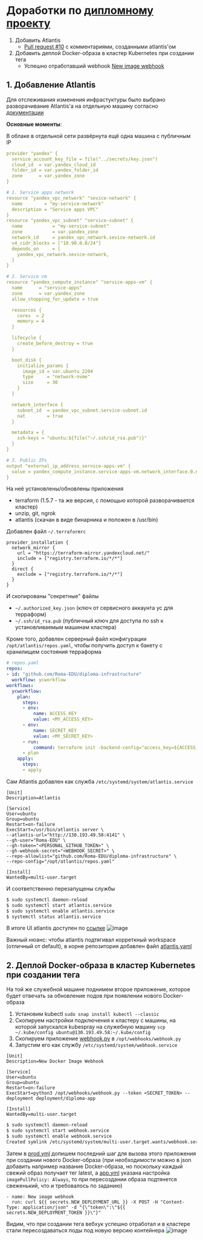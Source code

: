# Доработки по [дипломному проекту](./)

1. Добавить Atlantis
   * [Pull request #10](https://github.com/Roma-EDU/diploma-infrastructure/pull/10) с комментариями, созданными atlantis'ом
2. Добавить деплой Docker-образа в кластер Kubernetes при создании тега
   * Успешно отработавший webhook [New image webhook](https://github.com/Roma-EDU/diploma-app/actions/runs/6524488805/job/17716180431)

## 1. Добавление Atlantis

Для отслеживания изменения инфрастуктуры было выбрано разворачивание Atlantis'а на отдельную машину согласно [документации](https://www.runatlantis.io/docs/installation-guide.html)

**Основные моменты**:

В облаке в отдельной сети развёрнута ещё одна машина с публичным IP
```yaml
provider "yandex" {
  service_account_key_file = file("../secrets/key.json")
  cloud_id  = var.yandex_cloud_id
  folder_id = var.yandex_folder_id
  zone      = var.yandex_zone
}

# 1. Service apps network
resource "yandex_vpc_network" "sevice-network" {
  name        = "my-service-network"
  description = "Service apps VPC"
}
resource "yandex_vpc_subnet" "service-subnet" {
  name           = "my-service-subnet"
  zone           = var.yandex_zone
  network_id     = yandex_vpc_network.sevice-network.id
  v4_cidr_blocks = ["10.90.0.0/24"]
  depends_on     = [
    yandex_vpc_network.sevice-network,
  ]
}

# 2. Service vm
resource "yandex_compute_instance" "service-apps-vm" {
  name      = "service-apps"
  zone      = var.yandex_zone
  allow_stopping_for_update = true

  resources {
    cores  = 2
    memory = 4
  }

  lifecycle {
    create_before_destroy = true
  }

  boot_disk {
    initialize_params {
      image_id = var.ubuntu_2204
      type     = "network-nvme"
      size     = 30
    }
  }

  network_interface {
    subnet_id  = yandex_vpc_subnet.service-subnet.id
    nat        = true
  }

  metadata = {
    ssh-keys = "ubuntu:${file("~/.ssh/id_rsa.pub")}"
  }
}

# 3. Public IPs
output "external_ip_address_service-apps-vm" {
  value = yandex_compute_instance.service-apps-vm.network_interface.0.nat_ip_address
}
```

На неё установлены/обновлены приложения
* terraform (1.5.7 - та же версия, с помощью которой разворачивается кластер)
* unzip, git, ngrok
* atlantis (скачан в виде бинарника и положен в /usr/bin)

Добавлен файл `~/.terraformrc`
```
provider_installation {
  network_mirror {
    url = "https://terraform-mirror.yandexcloud.net/"
    include = ["registry.terraform.io/*/*"]
  }
  direct {
    exclude = ["registry.terraform.io/*/*"]
  }
}
```

И скопированы "секретные" файлы
* `~/.authorized_key.json` (ключ от сервисного аккаунта yc для терраформ)
* `~/.ssh/id_rsa.pub` (публичный ключ для доступа по ssh к установливаемым машинам кластера)

Кроме того, добавлен серверный файл конфигурации `/opt/atlantis/repos.yaml`, чтобы получить доступ к бакету с хранилищем состояния терраформа
```yaml
# repos.yaml
repos:
- id: "github.com/Roma-EDU/diploma-infrastructure"
  workflow: ycworkflow
workflows:
  ycworkflow:
    plan:
      steps:
      - env:
          name: ACCESS_KEY
          value: <MY_ACCESS_KEY>
      - env:
          name: SECRET_KEY
          value: <MY_SECRET_KEY>
      - run:
          command: terraform init -backend-config="access_key=${ACCESS_KEY}" -backend-config="secret_key=${SECRET_KEY}"
      - plan
    apply:
      steps:
      - apply
```

Сам Atlantis добавлен как служба `/etc/systemd/system/atlantis.service`
```
[Unit]
Description=Atlantis

[Service]
User=ubuntu
Group=ubuntu
Restart=on-failure
ExecStart=/usr/bin/atlantis server \
--atlantis-url="http://130.193.49.58:4141" \
--gh-user="Roma-EDU" \
--gh-token="<PERSONAL_GITHUB_TOKEN>" \
--gh-webhook-secret="<WEBHOOK_SECRET>" \
--repo-allowlist="github.com/Roma-EDU/diploma-infrastructure" \
--repo-config="/opt/atlantis/repos.yaml"

[Install]
WantedBy=multi-user.target
```

И соответственно перезапущены службы
```bash
$ sudo systemctl daemon-reload
$ sudo systemctl start atlantis.service
$ sudo systemctl enable atlantis.service
$ systemctl status atlantis.service
```

В итоге UI atlantis доступен по [ссылке](http://130.193.49.58:4141)
![image](https://github.com/Roma-EDU/devops-netology/assets/77544263/07069186-28d7-4cc7-af36-22fddb1c6d12)

Важный нюанс: чтобы atlantis подтягивал корреткный workspace (отличный от default), в корне репозитория добавлен файл [atlantis.yaml](https://github.com/Roma-EDU/diploma-infrastructure/blob/atlantis-1/atlantis.yaml)


## 2. Деплой Docker-образа в кластер Kubernetes при создании тега

На той же служебной машине поднимем второе приложение, которое будет отвечать за обновление подов при появлении нового Docker-образа
1. Установим kubectl `sudo snap install kubectl --classic`
2. Скопируем настройки подключения к кластеру с машины, на которой запускался kubespray на служебную машину `scp ~/.kube/config ubuntu@130.193.49.58:~/.kube/config`
3. Скопируем приложение [webhook.py](https://github.com/Roma-EDU/diploma-infrastructure/blob/master/automation/webhook.py) в `/opt/webhooks/webhook.py`
4. Запустим его как службу `/etc/systemd/system/webhook.service`
```
[Unit]
Description=New Docker Image Webhook

[Service]
User=ubuntu
Group=ubuntu
Restart=on-failure
ExecStart=python3 /opt/webhooks/webhook.py --token <SECRET_TOKEN> --deployment deployment/diploma-app

[Install]
WantedBy=multi-user.target
```
```bash
$ sudo systemctl daemon-reload
$ sudo systemctl start webhook.service
$ sudo systemctl enable webhook.service
Created symlink /etc/systemd/system/multi-user.target.wants/webhook.service → /etc/systemd/system/webhook.service.
```

Затем в [prod.yml](https://github.com/Roma-EDU/diploma-app/blob/master/.github/workflows/prod.yml) допишем последний шаг для вызова этого приложения при создании нового Docker-образа (при необходимости можно в json добавить например название Docker-образа, но поскольку каждый свежий образ получает тег latest, а [app.yml](https://github.com/Roma-EDU/diploma-infrastructure/blob/master/cluster/app.yml) указана настройка `imagePullPolicy: Always`, то при пересоздании образа подтянется свеженький, что и требовалось по заданию)
```
- name: New image webhook
  run: curl ${{ secrets.NEW_DEPLOYMENT_URL }} -X POST -H "Content-Type: application/json" -d "{\"token\":\"${{ secrets.NEW_DEPLOYMENT_TOKEN }}\"}" 
```

Видим, что при создании тега вебхук успешно отработал и в кластере стали пересоздаваться поды под новую версию контейнера
![image](https://github.com/Roma-EDU/devops-netology/assets/77544263/16ef7850-833a-4e9e-94f5-318bf251da58)
